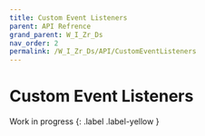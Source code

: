 ```yaml
---
title: Custom Event Listeners
parent: API Refrence
grand_parent: W_I_Zr_Ds
nav_order: 2
permalink: /W_I_Zr_Ds/API/CustomEventListeners
---
```

# Custom Event Listeners

Work in progress
{: .label .label-yellow }
